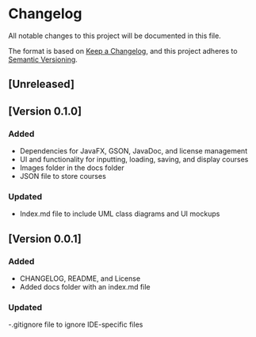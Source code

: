# Changelog
All notable changes to this project will be documented in this file.

The format is based on [Keep a Changelog](https://keepachangelog.com/en/1.0.0/),
and this project adheres to [Semantic Versioning](https://semver.org/spec/v2.0.0.html).

## [Unreleased]

## [Version 0.1.0]
### Added
- Dependencies for JavaFX, GSON, JavaDoc, and license management
- UI and functionality for inputting, loading, saving, and display courses
- Images folder in the docs folder
- JSON file to store courses

### Updated
- Index.md file to include UML class diagrams and UI mockups

## [Version 0.0.1]
### Added
- CHANGELOG, README, and License
- Added docs folder with an index.md file

### Updated
-.gitignore file to ignore IDE-specific files
